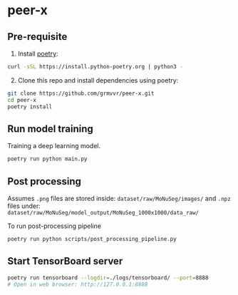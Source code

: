 # peer-x

## Pre-requisite
1. Install [poetry](https://python-poetry.org/docs/):

```bash
curl -sSL https://install.python-poetry.org | python3 -
```
2. Clone this repo and install dependencies using poetry:
```bash
git clone https://github.com/grmvvr/peer-x.git
cd peer-x
poetry install
```

## Run model training
Training a deep learning model.
```bash
poetry run python main.py
```

## Post processing
Assumes `.png` files are stored inside: `dataset/raw/MoNuSeg/images/`
and `.npz` files under: `dataset/raw/MoNuSeg/model_output/MoNuSeg_1000x1000/data_raw/` 

To run post-processing pipeline
```bash
poetry run python scripts/post_processing_pipeline.py
```

## Start TensorBoard server
```bash
poetry run tensorboard --logdir=./logs/tensorboard/ --port=8888
# Open in web browser: http://127.0.0.1:8888
```